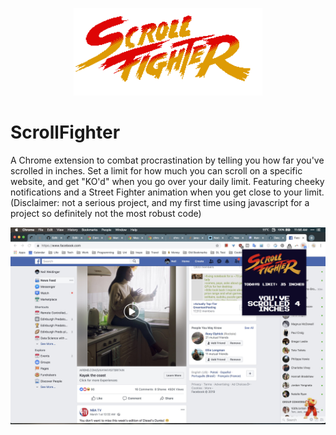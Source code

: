 <p align="center">
    <img src="resources/scrollFighter.png" height="60%" width="60%">
</p>

# ScrollFighter
A Chrome extension to combat procrastination by telling you how far you've scrolled in inches. Set a limit for how much you can scroll on a specific website, and get "KO'd" when you go over your daily limit. Featuring cheeky notifications and a Street Fighter animation when you get close to your limit. (Disclaimer: not a serious project, and my first time using javascript for a project so definitely not the most robust code)


![alt text](https://raw.githubusercontent.com/neilweidinger/ScrollFighter/master/screenshots/Screen%20Shot%202019-03-03%20at%2011.56.43%20AM.jpg)
